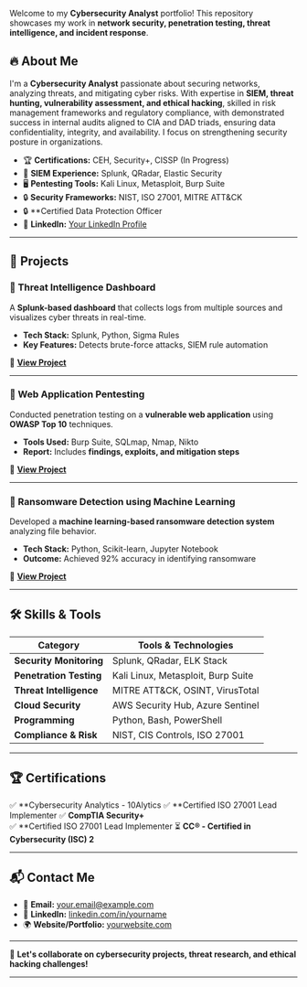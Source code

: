 Welcome to my **Cybersecurity Analyst** portfolio! This repository showcases my work in **network security, penetration testing, threat intelligence, and incident response**.  

## 🔥 **About Me**  
I'm a **Cybersecurity Analyst** passionate about securing networks, analyzing threats, and mitigating cyber risks. With expertise in **SIEM, threat hunting, vulnerability assessment, and ethical hacking**, skilled in risk management frameworks and regulatory compliance, with demonstrated success in internal audits aligned to CIA and DAD triads, ensuring data confidentiality, integrity, and availability. I focus on strengthening security posture in organizations.  

- 🏆 **Certifications:** CEH, Security+, CISSP (In Progress)  
- 📡 **SIEM Experience:** Splunk, QRadar, Elastic Security
- 🖥️ **Pentesting Tools:** Kali Linux, Metasploit, Burp Suite  
- 🔒 **Security Frameworks:** NIST, ISO 27001, MITRE ATT&CK
- 🔒 **Certified Data Protection Officer
- 📍 **LinkedIn:** [Your LinkedIn Profile](https://www.linkedin.com/in/peace-asonye)  

---

## 📂 **Projects**  

### **🔹 Threat Intelligence Dashboard**  
A **Splunk-based dashboard** that collects logs from multiple sources and visualizes cyber threats in real-time.  
- **Tech Stack:** Splunk, Python, Sigma Rules  
- **Key Features:** Detects brute-force attacks, SIEM rule automation  

🔗 **[View Project](https://github.com/yourusername/threat-intelligence-dashboard)**  

---

### **🔹 Web Application Pentesting**  
Conducted penetration testing on a **vulnerable web application** using **OWASP Top 10** techniques.  
- **Tools Used:** Burp Suite, SQLmap, Nmap, Nikto  
- **Report:** Includes **findings, exploits, and mitigation steps**  

🔗 **[View Project](https://github.com/yourusername/web-pentest-report)**  

---

### **🔹 Ransomware Detection using Machine Learning**  
Developed a **machine learning-based ransomware detection system** analyzing file behavior.  
- **Tech Stack:** Python, Scikit-learn, Jupyter Notebook  
- **Outcome:** Achieved 92% accuracy in identifying ransomware  

🔗 **[View Project](https://github.com/yourusername/ransomware-detection-ml)**  

---

## 🛠️ **Skills & Tools**  
| Category | Tools & Technologies |
|----------|----------------------|
| **Security Monitoring** | Splunk, QRadar, ELK Stack |
| **Penetration Testing** | Kali Linux, Metasploit, Burp Suite |
| **Threat Intelligence** | MITRE ATT&CK, OSINT, VirusTotal |
| **Cloud Security** | AWS Security Hub, Azure Sentinel |
| **Programming** | Python, Bash, PowerShell |
| **Compliance & Risk** | NIST, CIS Controls, ISO 27001 |

---

## 🏆 **Certifications**  
✅ **Cybersecurity Analytics - 10Alytics
✅ **Certified ISO 27001 Lead Implementer
✅ **CompTIA Security+**  
✅ **Certified ISO 27001 Lead Implementer 
⏳ **CC® - Certified in Cybersecurity (ISC) 2**  
      

---

## 📬 **Contact Me**  
- 📧 **Email:** [your.email@example.com](phba015@gmail.com)  
- 🔗 **LinkedIn:** [linkedin.com/in/yourname](https://www.linkedin.com/in/peace-asonye)  
- 🌍 **Website/Portfolio:** [yourwebsite.com](https://yourwebsite.com)  

---

🚀 **Let's collaborate on cybersecurity projects, threat research, and ethical hacking challenges!**  

---

